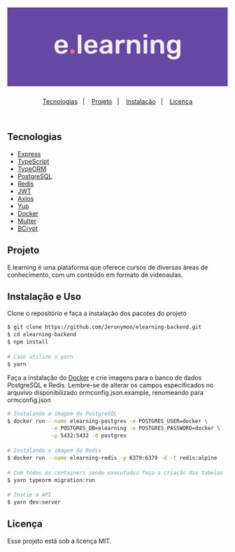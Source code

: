<h1 align="center">
    <img alt="elearning" title="elearning" src=".github/GithubLogo.svg" />
</h1>

<p align="center">
  <a href="#tecnologias">Tecnologias</a>&nbsp;&nbsp;&nbsp;|&nbsp;&nbsp;&nbsp;
  <a href="#projeto">Projeto</a>&nbsp;&nbsp;&nbsp;|&nbsp;&nbsp;&nbsp;
  <a href="#instalação-e-uso">Instalação</a>&nbsp;&nbsp;&nbsp;|&nbsp;&nbsp;&nbsp;
  <a href="#licença">Licença</a>
</p>

<br>

## Tecnologias

- [Express](https://expressjs.com/)
- [TypeScript](https://www.typescriptlang.org/)
- [TypeORM](https://typeorm.io/)
- [PostgreSQL](https://www.postgresql.org/)
- [Redis](https://redis.io/)
- [JWT](https://jwt.io/)
- [Axios](https://github.com/axios/axios)
- [Yup](https://github.com/jquense/yup)
- [Docker](https://www.docker.com/)
- [Multer](https://www.npmjs.com/package/multer)
- [BCrypt](https://www.npmjs.com/package/bcrypt)

## Projeto

E.learning é uma plataforma que oferece cursos de diversas áreas de conhecimento, com um conteúdo em formato de videoaulas.

## Instalação e Uso

Clone o repositório e faça a instalação dos pacotes do projeto
```bash
$ git clone https://github.com/Jeronymoo/elearning-backend.git
$ cd elearning-backend
$ npm install

# Caso utilize o yarn
$ yarn
```
Faça a instalação do <a href="https://www.docker.com/">Docker</a> e crie imagens para o banco de dados PostgreSQL e Redis. Lembre-se de alterar os campos especificados no arquvivo disponibilizado ormconfig.json.example, renomeando para ormconfig.json

```bash
# Instalando a imagem do PostgreSQL
$ docker run --name elearning-postgres -e POSTGRES_USER=docker \
              -e POSTGRES_DB=elearning -e POSTGRES_PASSWORD=docker \
              -p 5432:5432 -d postgres

# Instalando a imagem do Redis
$ docker run --name elearning-redis -p 6379:6379 -d -t redis:alpine

# Com todos os containers sendo executados faça a criação das tabelas
$ yarn typeorm migration:run

# Inicie a API
$ yarn dev:server
```

## Licença

Esse projeto está sob a licença MIT.
